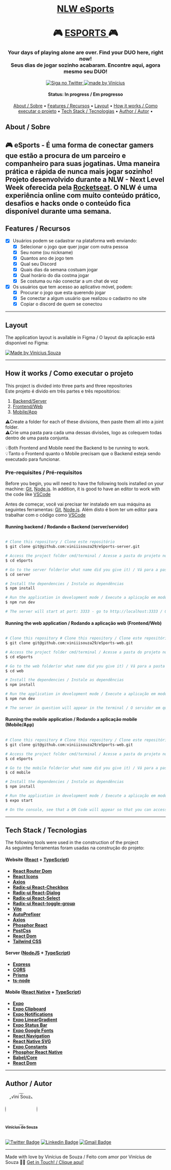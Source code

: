 <h1 align="center">
    <a href="#"> NLW eSports </a>
</h1>

<h1 align="center">
   🎮 <a href="#"> ESPORTS </a> 🎮
</h1>

<h3 align="center">
    Your days of playing alone are over. Find your DUO here, right now!
    </br>
    Seus dias de jogar sozinho acabaram. Encontre aqui, agora mesmo seu DUO!
</h3>

<p align="center">

  <a href="https://twitter.com/viniiisouza_">
    <img alt="Siga no Twitter" src="https://img.shields.io/twitter/url?url=https%3A%2F%2Fgithub.com%2Ftgmarinho%2FREADME-ecoleta">
  </a>

  <a href="https://www.linkedin.com/in/vin%C3%ADcius-de-souza-ribeiro-16b083192/">
    <img alt="made by Vinícius" src="https://img.shields.io/badge/made%20by-Vinícius-%237519C1">
  </a>
</p>


<h4 align="center"> 
	 Status: In progress / Em progresso
</h4>

<p align="center">
 <a href="#about">About / Sobre</a> •
 <a href="#features">Features / Recursos</a> •
 <a href="#layout">Layout</a> • 
 <a href="#how-it-works">How it works / Como executar o projeto</a> • 
 <a href="#tech-stack">Tech Stack / Tecnologias</a> • 
 <a href="#author">Author / Autor</a> • 

</p>


## About / Sobre

🎮 eSports - É uma forma de conectar gamers que estão a procura de um parceiro e companheiro para suas jogatinas. Uma maneira prática e rápida de nunca mais jogar sozinho!
</br>
Projeto desenvolvido durante a NLW - Next Level Week oferecida pela [Rocketseat](https://blog.rocketseat.com.br/o-que-e-next-level-week/). O NLW é uma experiência online com muito conteúdo prático, desafios e hacks onde o conteúdo fica disponível durante uma semana.
---

## Features / Recursos

- [x] Usuários podem se cadastrar na plataforma web enviando:
   - [x] Selecionar o jogo que quer jogar com outra pessoa
   - [x] Seu nome (ou nickname)
   - [x] Quantos ano de jogo tem
   - [x] Qual seu Discord
   - [x] Quais dias da semana costuam jogar
   - [x] Qual horário do dia costma jogar
   - [x] Se costuma ou não conectar a um chat de voz

- [x] Os usuários que tem acesso ao aplicativo móvel, podem:
   - [x] Procurar o jogo que esta querendo jogar
   - [x] Se conectar a algum usuário que realizou o cadastro no site
   - [x] Copiar o discord de quem se conectou

---

## Layout

The application layout is available in Figma / O layout da aplicação está disponível no Figma:

<a href="https://www.figma.com/file/G35zyxfOQrMBVCCaVfdYic/NLW-eSports-(Community)?node-id=0%3A1">
  <img alt="Made by Vinícius Souza" src="https://img.shields.io/badge/Acessar%20Layout%20-Figma-%2304D361">
</a>

---

## How it works / Como executar o projeto

This project is divided into three parts and three repositories
</br>
Este projeto é divido em três partes e três repositórios:

1. [Backend/Server](https://github.com/viniiisouza29/eSports-server)
2. [Frontend/Web](https://github.com/viniiisouza29/eSports-web)
3. [Mobile/App](https://github.com/viniiisouza29/eSports-mobile)

⚠️Create a folder for each of these divisions, then paste them all into a joint folder.
</br>
⚠️Crie uma pasta para cada uma dessas divisões, logo as colequem todas dentro de uma pasta conjunta.

💡Both Frontend and Mobile need the Backend to be running to work.
</br>
💡Tanto o Frontend quanto o Mobile precisam que o Backend esteja sendo executado para funcionar.

### Pre-requisites / Pré-requisitos

Before you begin, you will need to have the following tools installed on your machine:
[Git](https://git-scm.com), [Node.js](https://nodejs.org/en/).
In addition, it is good to have an editor to work with the code like [VSCode](https://code.visualstudio.com/)

Antes de começar, você vai precisar ter instalado em sua máquina as seguintes ferramentas: 
[Git](https://git-scm.com), [Node.js](https://nodejs.org/en/).
Além disto é bom ter um editor para trabalhar com o código como [VSCode](https://code.visualstudio.com/)

#### Running backend / Rodando o Backend (server/servidor)

```bash

# Clone this repository / Clone este repositório
$ git clone git@github.com:viniiisouza29/eSports-server.git

# Access the project folder cmd/terminal / Acesse a pasta do projeto no terminal/cmd
$ cd eSports

# Go to the server folder(or what name did you give it) / Vá para a pasta server(ou qual nome vocë a deu)
$ cd server 

# Install the dependencies / Instale as dependências
$ npm install

# Run the application in development mode / Execute a aplicação em modo de desenvolvimento
$ npm run dev

# The server will start at port: 3333 - go to http://localhost:3333 / O servidor inciará na porta:3333 - acesse http://localhost:3333

```

#### Running the web application / Rodando a aplicação web (Frontend/Web)

```bash

# Clone this repository # Clone this repository / Clone este repositório
$ git clone git@github.com:viniiisouza29/eSports-web.git

# Access the project folder cmd/terminal / Acesse a pasta do projeto no terminal/cmd
$ cd eSports

# Go to the web folder(or what name did you give it) / Vá para a pasta web(ou qual nome vocë a deu)
$ cd web 

# Install the dependencies / Instale as dependências
$ npm install

# Run the application in development mode / Execute a aplicação em modo de desenvolvimento
$ npm run dev

# The server in question will appear in the terminal / O servidor em questão irá aparecer no terminal

```

#### Running the mobile application / Rodando a aplicação mobile (Mobile/App)

```bash

# Clone this repository # Clone this repository / Clone este repositório
$ git clone git@github.com:viniiisouza29/eSports-web.git

# Access the project folder cmd/terminal / Acesse a pasta do projeto no terminal/cmd
$ cd eSports

# Go to the mobile folder(or what name did you give it) / Vá para a pasta mobile(ou qual nome vocë a deu)
$ cd mobile

# Install the dependencies / Instale as dependências
$ npm install

# Run the application in development mode / Execute a aplicação em modo de desenvolvimento
$ expo start

# On the console, see that a QR Code will appear so that you can access the application from your cell phone just by installing the Expo Go app / No console veja que irá aparecer um QR Code para que você possa acessar a aplicação pelo seu celular apenas instalando o app Expo Go

```

---

## Tech Stack / Tecnologias

The following tools were used in the construction of the project
</br>
As seguintes ferramentas foram usadas na construção do projeto:

#### [](https://github.com/viniiisouza29/eSports-web)**Website**  ([React](https://reactjs.org/)  +  [TypeScript](https://www.typescriptlang.org/))

-   **[React Router Dom](https://github.com/ReactTraining/react-router/tree/master/packages/react-router-dom)**
-   **[React Icons](https://react-icons.github.io/react-icons/)**
-   **[Axios](https://github.com/axios/axios)**
-   **[Radix-ui React-Checkbox](https://www.radix-ui.com/docs/primitives/components/checkbox#checkbox)**
-   **[Radix-ui React-Dialog](https://www.radix-ui.com/docs/primitives/components/dialog#dialog)**
-   **[Radix-ui React-Select](https://www.radix-ui.com/docs/primitives/components/dialog#dialog)**
-   **[Radix-ui React-toggle-group](https://www.radix-ui.com/docs/primitives/components/toggle-group#toggle-group)**
-   **[Vite](https://vitejs.dev/guide/)**
-   **[AutoPrefixer](https://github.com/postcss/autoprefixer)**
-   **[Axios](https://www.npmjs.com/package/axios)**
-   **[Phosphor React](https://github.com/phosphor-icons/phosphor-home#phosphor-icons)**
-   **[PostCss](https://github.com/postcss/postcss)**
-   **[React Dom](https://pt-br.reactjs.org/docs/react-dom.html)**
-   **[Tailwind CSS](https://tailwindcss.com/docs/installation)**

#### [](https://github.com/viniiisouza29/eSports-server)**Server**  ([NodeJS](https://nodejs.org/en/)  +  [TypeScript](https://www.typescriptlang.org/))

-   **[Express](https://expressjs.com/)**
-   **[CORS](https://expressjs.com/en/resources/middleware/cors.html)**
-   **[Prisma](https://www.prisma.io/docs/getting-started/quickstart)**
-   **[ts-node](https://github.com/TypeStrong/ts-node)**

#### [](https://github.com/viniiisouza29/eSports-mobile)**Mobile**  ([React Native](http://www.reactnative.com/)  +  [TypeScript](https://www.typescriptlang.org/))

-   **[Expo](https://expo.io/)**
-   **[Expo Clipboard](https://docs.expo.dev/versions/latest/sdk/clipboard/)**
-   **[Expo Notifications](https://docs.expo.dev/versions/latest/sdk/notifications/)**
-   **[Expo LinearGradient](https://docs.expo.dev/versions/latest/sdk/linear-gradient/)**
-   **[Expo Status Bar](https://docs.expo.dev/versions/latest/sdk/status-bar/)**
-   **[Expo Google Fonts](https://github.com/expo/google-fonts)**
-   **[React Navigation](https://reactnavigation.org/)**
-   **[React Native SVG](https://github.com/react-native-community/react-native-svg)**
-   **[Expo Constants](https://docs.expo.io/versions/latest/sdk/constants/)**
-   **[Phosphor React Native](https://github.com/phosphor-icons/phosphor-home#phosphor-icons)**
-   **[Babel/Core](https://babeljs.io/docs/en/babel-core)**
-   **[React Dom](https://pt-br.reactjs.org/docs/react-dom.html)**

---

## Author / Autor

<a href="">
 <img style="border-radius: 50%;" src="https://avatars.githubusercontent.com/u/78571066?v=4" width="100px;" alt="Vini Souza"/>
 <br />
 <sub><b>Vinícius de Souza</b></sub></a> <a href="https://github.com/viniiisouza29" title="Vinícius"></a>
 <br />
 <br />

[![Twitter Badge](https://img.shields.io/badge/-@viniiisouza_-1ca0f1?style=flat-square&labelColor=1ca0f1&logo=twitter&logoColor=white&link=https://twitter.com/tgmarinho)](https://twitter.com/viniiisouza_) 
[![Linkedin Badge](https://img.shields.io/badge/-Vinicius-blue?style=flat-square&logo=Linkedin&logoColor=white&link=https://www.linkedin.com/in/vinícius-de-souza-ribeiro-16b083192/)](https://www.linkedin.com/in/vin%C3%ADcius-de-souza-ribeiro-16b083192//) 
[![Gmail Badge](https://img.shields.io/badge/-viniiisouza29@outlook.com-c14438?style=flat-square&logo=Gmail&logoColor=white&link=mailto:tgmarinho@gmail.com)](mailto:viniiisouza29@outlook.com)

---

Made with love by Vinícius de Souza / Feito com amor por Vinícius de Souza 👋🏽 [Get in Touch! / Clique aqui!](https://www.linkedin.com/in/vin%C3%ADcius-de-souza-ribeiro-16b083192/)
